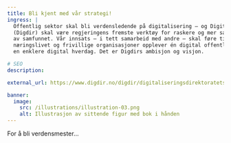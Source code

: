 ```yaml
---
title: Bli kjent med vår strategi!
ingress: |
  Offentlig sektor skal bli verdensledende på digitalisering – og Digitaliseringsdirektoratet
  (Digdir) skal være regjeringens fremste verktøy for raskere og mer samordnet digitalisering 
  av samfunnet. Vår innsats – i tett samarbeid med andre – skal føre til at innbyggerne, 
  næringslivet og frivillige organisasjoner opplever én digital offentlig sektor og får 
  en enklere digital hverdag. Det er Digdirs ambisjon og visjon.

# SEO
description:

external_url: https://www.digdir.no/digdir/digitaliseringsdirektoratets-strategi/2497

banner:
  image:
    src: /illustrations/illustration-03.png
    alt: Illustrasjon av sittende figur med bok i hånden
---
```


For å bli verdensmester...
